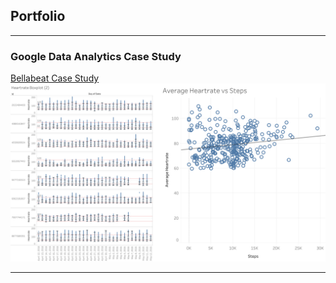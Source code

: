 ## Portfolio

---

### Google Data Analytics Case Study 

[Bellabeat Case Study](/sample_page)
<img src="images/thumbnail.png?raw=true"/>

---
